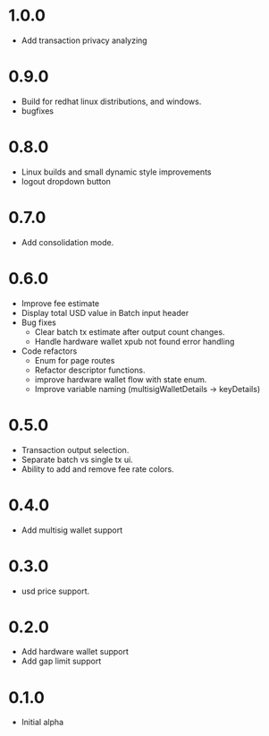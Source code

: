 # 1.0.0
- Add transaction privacy analyzing

# 0.9.0
- Build for redhat linux distributions, and windows. 
- bugfixes

# 0.8.0
- Linux builds and small dynamic style improvements 
- logout dropdown button

# 0.7.0
- Add consolidation mode.

# 0.6.0
- Improve fee estimate
- Display total USD value in Batch input header
- Bug fixes
  - Clear batch tx estimate after output count changes.
  - Handle hardware wallet xpub not found error handling
- Code refactors
  - Enum for page routes
  - Refactor descriptor functions.
  - improve hardware wallet flow with state enum.
  - Improve variable naming (multisigWalletDetails -> keyDetails)

# 0.5.0
- Transaction output selection.
- Separate batch vs single tx ui.
- Ability to add and remove fee rate colors.

# 0.4.0
- Add multisig wallet support


# 0.3.0
- usd price support.

# 0.2.0

- Add hardware wallet support
- Add gap limit support

# 0.1.0

- Initial alpha 
